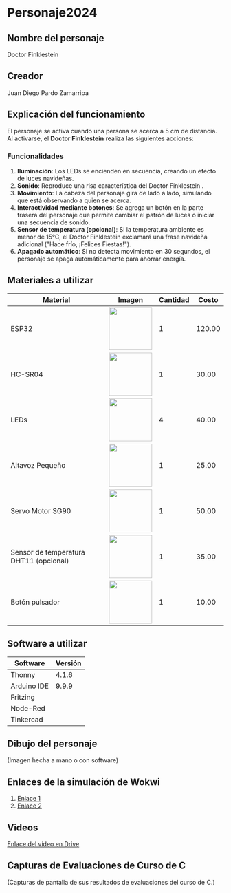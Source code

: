 # Personaje2024
## Nombre del personaje
Doctor Finklestein

## Creador
Juan Diego Pardo Zamarripa

## Explicación del funcionamiento
El personaje se activa cuando una persona se acerca a 5 cm de distancia. Al activarse, el **Doctor Finklestein** realiza las siguientes acciones:

### Funcionalidades
1. **Iluminación**: Los LEDs se encienden en secuencia, creando un efecto de luces navideñas.
2. **Sonido**: Reproduce una risa característica del Doctor Finklestein .
3. **Movimiento**: La cabeza del personaje gira de lado a lado, simulando que está observando a quien se acerca.
4. **Interactividad mediante botones**: Se agrega un botón en la parte trasera del personaje que permite cambiar el patrón de luces o iniciar una secuencia de sonido.
5. **Sensor de temperatura (opcional)**: Si la temperatura ambiente es menor de 15°C, el Doctor Finklestein exclamará una frase navideña adicional ("Hace frío, ¡Felices Fiestas!").
7. **Apagado automático**: Si no detecta movimiento en 30 segundos, el personaje se apaga automáticamente para ahorrar energía.

## Materiales a utilizar
| Material         | Imagen                                                                                   | Cantidad | Costo  |
|------------------|------------------------------------------------------------------------------------------|----------|--------|
| ESP32            | <img src="https://github.com/user-attachments/assets/0d280367-493e-4f7c-a587-36e1f822116b" width="100"/> | 1        | 120.00 |
| HC-SR04          | <img src="https://github.com/user-attachments/assets/e8f3a364-83e3-4194-9eb1-15547012fb1b" width="100"/> | 1        | 30.00  |
| LEDs             | <img src="https://th.bing.com/th/id/R.6dcf491a3089fc411c478bbaed336999?rik=4ubuZTZEXMRwTQ&riu=http%3a%2f%2fluckyretail.com%2fUploadfile%2f004876%2f004876-1.jpg&ehk=RkF1gfrrn87J28E2GH8Rqs7Eoi4jmixTizMIljwKJQQ%3d&risl=&pid=ImgRaw&r=0" width="100"/> | 4        | 40.00  |
| Altavoz Pequeño  |<img src="https://images-na.ssl-images-amazon.com/images/I/311qwvxigPL._SX342_.jpg" width="100"/>| 1        | 25.00  |
| Servo Motor SG90 |<img src="https://bestarduino.com/upload/201902/06/201902061139001202.jpg" width="100"/>| 1        | 50.00  |
| Sensor de temperatura DHT11 (opcional) |<img src="https://http2.mlstatic.com/sensor-de-temperatura-y-humedad-dht11-cjumpers-arduino-pic-D_NQ_NP_638466-MLM29979046786_042019-F.jpg" width="100"/>| 1        | 35.00  |
| Botón pulsador   |<img src="https://ipowerelectronics.com.mx/2460-large_default/boton-pulsador-push-button-de-presion-toque-4-pines-na.jpg" width="100"/>| 1        | 10.00  |

## Software a utilizar
| Software     | Versión |
|--------------|---------|
| Thonny       | 4.1.6   |
| Arduino IDE  | 9.9.9   |
| Fritzing     |         |
| Node-Red     |         |
| Tinkercad    |         |

## Dibujo del personaje
(Imagen hecha a mano o con software)

## Enlaces de la simulación de Wokwi
1. [Enlace 1](https://wokwi.com)
2. [Enlace 2](https://wokwi.com)

## Videos
[Enlace del vídeo en Drive](https://drive.google.com)

## Capturas de Evaluaciones de Curso de C
(Capturas de pantalla de sus resultados de evaluaciones del curso de C.)
